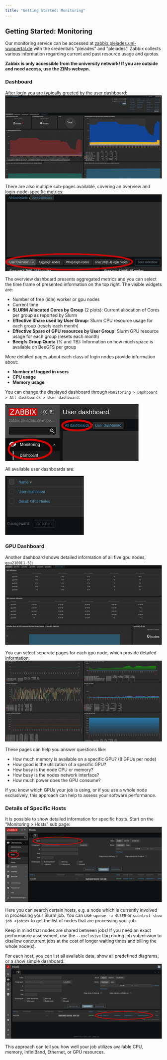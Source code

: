 ```yaml
---
title: "Getting Started: Monitoring"
---
```


## Getting Started: Monitoring
Our monitoring service can be accessed at [zabbix.pleiades.uni-wuppertal.de](https://zabbix.pleiades.uni-wuppertal.de/) with the credentials "pleiades" and "pleiades".
Zabbix collects various information regarding current and past resource usage and quotas.

**Zabbix is only accessible from the university network! If you are outside and need access, use the ZIMs webvpn.**


### Dashboard
After login you are typically greeted by the user dashboard:
[![Dashboard overview](../assets/img/zabbix/user_dashboard.jpg)](../assets/img/zabbix/user_dashboard.jpg)

There are also multiple sub-pages available, covering an overview and login-node-specific metrics:
[![Dashboard overview](../assets/img/zabbix/dashboard_pages.jpg)](../assets/img/zabbix/dashboard_pages.jpg)

The overview dashboard presents aggregated metrics and you can select the time frame of presented information on the top right.
The visible widgets are:
* Number of free (idle) worker or gpu nodes
* Current time
* **SLURM Allocated Cores by Group** (2 plots): Current allocation of Cores per group as reported by Slurm
* **Effective Share used by User Group**: Slurm CPU resource usage for each group (resets each month)
* **Effective Spare of GPU resources by User Group**: Slurm GPU resource usage for each group (resets each month)
* **Beegfs Group Quota** (% and TB): Information on how much space is available on BeeGFS per group

More detailed pages about each class of login nodes provide information about:
* **Number of logged in users**
* **CPU usage**
* **Memory usage**

You can change the displayed dashboard through `Monitoring > Dashboard > All dashboards > User dashboard`:

[![Dashboard overview](../assets/img/zabbix/dashboard.jpg)](../assets/img/zabbix/dashboard.jpg)

All available user dashboards are:

[![Dashboard overview](../assets/img/zabbix/available_dashboards.jpg)](../assets/img/zabbix/available_dashboards.jpg)


### GPU Dashboard
Another dashboard shows detailed information of all five gpu nodes, `gpu2100[1-5]`:
[![Dashboard overview](../assets/img/zabbix/gpu_dashboard.jpg)](../assets/img/zabbix/gpu_dashboard.jpg)

You can select separate pages for each gpu node, which provide detailed information:
[![Dashboard overview](../assets/img/zabbix/gpu_dashboard_detail.jpg)](../assets/img/zabbix/gpu_dashboard_detail.jpg)

These pages can help you answer questions like:
* How much memory is available on a specific GPU? (8 GPUs per node)
* How good is the utilization of a specific GPU?
* How busy is the node CPU or memory?
* How busy is the nodes network interface?
* How much power does the GPU consume?

If you know which GPUs your job is using, or if you use a whole node exclusively, this approach can help to assess your software performance.


### Details of Specific Hosts
It is possible to show detailed information for specific hosts.
Start on the "Monitoring > Hosts" sub page:
[![Host overview](../assets/img/zabbix/host_info_1.png)](../assets/img/zabbix/host_info_1.png)

Here you can search certain hosts, e.g. a node which is currently involved in processing your Slurm job.
You can use `squeue -u $USER` or `scontrol show job <jobid>` to get the list of nodes that are processing your job.

Keep in mind that nodes are shared between jobs!
If you need an exact performance assessment, use the `--exclusive` flag during job submission to disallow concurrent jobs at the cost of longer waiting times and billing the whole node(s).

For each host, you can list all available data, show all predefined diagrams, or a show simple dashboard:
[![Host options](../assets/img/zabbix/host_info_2.png)](../assets/img/zabbix/host_info_2.png)

This approach can tell you how well your job utilizes available CPU, memory, InfiniBand, Ethernet, or GPU resources.
